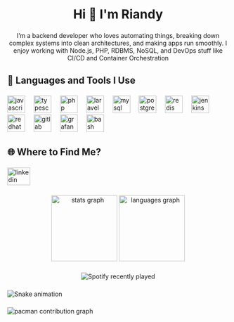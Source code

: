 <h1 align="center">Hi 👋 I'm Riandy</h1>

###

<p align="center">I’m a backend developer who loves automating things, breaking down complex systems into clean architectures, and making apps run smoothly. I enjoy working with Node.js, PHP, RDBMS, NoSQL, and DevOps stuff like CI/CD and Container Orchestration</p>

###

<p align="left"></p>

###

<h2 align="left">🚀 Languages and Tools I Use</h2>

###

<div align="left">
  <img src="https://skillicons.dev/icons?i=js" height="40" alt="javascript logo"  />
  <img width="12" />
  <img src="https://skillicons.dev/icons?i=ts" height="40" alt="typescript logo"  />
  <img width="12" />
  <img src="https://skillicons.dev/icons?i=php" height="40" alt="php logo"  />
  <img width="12" />
  <img src="https://skillicons.dev/icons?i=laravel" height="40" alt="laravel logo"  />
  <img width="12" />
  <img src="https://skillicons.dev/icons?i=mysql" height="40" alt="mysql logo"  />
  <img width="12" />
  <img src="https://skillicons.dev/icons?i=postgres" height="40" alt="postgresql logo"  />
  <img width="12" />
  <img src="https://skillicons.dev/icons?i=redis" height="40" alt="redis logo"  />
  <img width="12" />
  <img src="https://skillicons.dev/icons?i=jenkins" height="40" alt="jenkins logo"  />
  <img width="12" />
  <img src="https://skillicons.dev/icons?i=openshift" height="40" alt="redhatopenshift logo"  />
  <img width="12" />
  <img src="https://skillicons.dev/icons?i=gitlab" height="40" alt="gitlab logo"  />
  <img width="12" />
  <img src="https://skillicons.dev/icons?i=grafana" height="40" alt="grafana logo"  />
  <img width="12" />
  <img src="https://skillicons.dev/icons?i=bash" height="40" alt="bash logo"  />
</div>

###

<p align="left"></p>

###

<h2 align="left">🌐 Where to Find Me?</h2>

###

<div align="left">
  <a href="https://linkedin.com/in/riandycandra" target="_blank">
    <img src="https://raw.githubusercontent.com/maurodesouza/profile-readme-generator/master/src/assets/icons/social/linkedin/default.svg" width="52" height="40" alt="linkedin logo"  />
  </a>
</div>

###

<div align="center">
  <img src="https://github-readme-stats.vercel.app/api?username=riandycandra&hide_title=false&hide_rank=false&show_icons=true&include_all_commits=true&count_private=true&disable_animations=false&theme=dracula&locale=en&hide_border=false&order=1" height="150" alt="stats graph"  />
  <img src="https://github-readme-stats.vercel.app/api/top-langs?username=riandycandra&locale=en&hide_title=false&layout=compact&card_width=320&langs_count=5&theme=dracula&hide_border=false&order=2" height="150" alt="languages graph"  />
</div>

###

<div align="center">
  <img src="https://spotify-recently-played-readme.vercel.app/api?count=5" alt="Spotify recently played"  />
</div>

###

<img src="https://raw.githubusercontent.com/riandycandra/riandycandra/output/snake.svg" alt="Snake animation" />

###

<picture>
  <source media="(prefers-color-scheme: dark)" srcset="https://raw.githubusercontent.com/riandycandra/riandycandra/output/pacman-contribution-graph-dark.svg">
  <source media="(prefers-color-scheme: light)" srcset="https://raw.githubusercontent.com/riandycandra/riandycandra/output/pacman-contribution-graph.svg">
  <img alt="pacman contribution graph" src="https://raw.githubusercontent.com/riandycandra/riandycandra/output/pacman-contribution-graph.svg">
</picture>

###